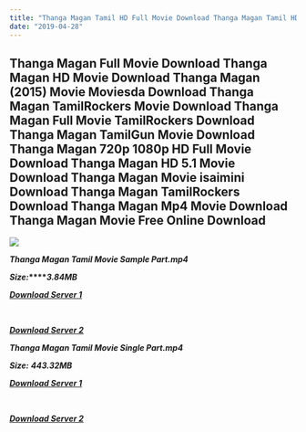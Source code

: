 ```yaml
---
title: "Thanga Magan Tamil HD Full Movie Download Thanga Magan Tamil HD Movie Download"
date: "2019-04-28"
---
```


## Thanga Magan Full Movie Download Thanga Magan HD Movie Download Thanga Magan (2015) Movie Moviesda Download Thanga Magan TamilRockers Movie Download Thanga Magan Full Movie TamilRockers Download Thanga Magan TamilGun Movie Download Thanga Magan 720p 1080p HD Full Movie Download Thanga Magan HD 5.1 Movie Download Thanga Magan Movie isaimini Download Thanga Magan TamilRockers Download Thanga Magan Mp4 Movie Download Thanga Magan Movie Free Online Download

![](https://images.moviebuff.com/935142be-52d1-4011-9d5c-f627a6338d13?w=1000)

**_Thanga Magan Tamil Movie Sample Part.mp4_**

**_Size:_****_3.84MB_**

**_[Download Server 1](http://s20.uptofiles.net//files/Tamil{18b9e36be58349bcedc591cb24b1d58373c4fcb8ec6c90ee99c2d93b5f4aedc9}202015{18b9e36be58349bcedc591cb24b1d58373c4fcb8ec6c90ee99c2d93b5f4aedc9}20Movies/Thanga{18b9e36be58349bcedc591cb24b1d58373c4fcb8ec6c90ee99c2d93b5f4aedc9}20Magan{18b9e36be58349bcedc591cb24b1d58373c4fcb8ec6c90ee99c2d93b5f4aedc9}20(2015)/Thanga{18b9e36be58349bcedc591cb24b1d58373c4fcb8ec6c90ee99c2d93b5f4aedc9}20Magan{18b9e36be58349bcedc591cb24b1d58373c4fcb8ec6c90ee99c2d93b5f4aedc9}20(640x360)/Thanga{18b9e36be58349bcedc591cb24b1d58373c4fcb8ec6c90ee99c2d93b5f4aedc9}20Magan{18b9e36be58349bcedc591cb24b1d58373c4fcb8ec6c90ee99c2d93b5f4aedc9}20HD{18b9e36be58349bcedc591cb24b1d58373c4fcb8ec6c90ee99c2d93b5f4aedc9}20Sample.mp4)_**

**_[  
](http://s20.uptofiles.net//files/Tamil{18b9e36be58349bcedc591cb24b1d58373c4fcb8ec6c90ee99c2d93b5f4aedc9}202015{18b9e36be58349bcedc591cb24b1d58373c4fcb8ec6c90ee99c2d93b5f4aedc9}20Movies/Thanga{18b9e36be58349bcedc591cb24b1d58373c4fcb8ec6c90ee99c2d93b5f4aedc9}20Magan{18b9e36be58349bcedc591cb24b1d58373c4fcb8ec6c90ee99c2d93b5f4aedc9}20(2015)/Thanga{18b9e36be58349bcedc591cb24b1d58373c4fcb8ec6c90ee99c2d93b5f4aedc9}20Magan{18b9e36be58349bcedc591cb24b1d58373c4fcb8ec6c90ee99c2d93b5f4aedc9}20(640x360)/Thanga{18b9e36be58349bcedc591cb24b1d58373c4fcb8ec6c90ee99c2d93b5f4aedc9}20Magan{18b9e36be58349bcedc591cb24b1d58373c4fcb8ec6c90ee99c2d93b5f4aedc9}20HD{18b9e36be58349bcedc591cb24b1d58373c4fcb8ec6c90ee99c2d93b5f4aedc9}20Sample.mp4)_**

**_[Download Server 2](http://s20.uptofiles.net//files/Tamil{18b9e36be58349bcedc591cb24b1d58373c4fcb8ec6c90ee99c2d93b5f4aedc9}202015{18b9e36be58349bcedc591cb24b1d58373c4fcb8ec6c90ee99c2d93b5f4aedc9}20Movies/Thanga{18b9e36be58349bcedc591cb24b1d58373c4fcb8ec6c90ee99c2d93b5f4aedc9}20Magan{18b9e36be58349bcedc591cb24b1d58373c4fcb8ec6c90ee99c2d93b5f4aedc9}20(2015)/Thanga{18b9e36be58349bcedc591cb24b1d58373c4fcb8ec6c90ee99c2d93b5f4aedc9}20Magan{18b9e36be58349bcedc591cb24b1d58373c4fcb8ec6c90ee99c2d93b5f4aedc9}20(640x360)/Thanga{18b9e36be58349bcedc591cb24b1d58373c4fcb8ec6c90ee99c2d93b5f4aedc9}20Magan{18b9e36be58349bcedc591cb24b1d58373c4fcb8ec6c90ee99c2d93b5f4aedc9}20HD{18b9e36be58349bcedc591cb24b1d58373c4fcb8ec6c90ee99c2d93b5f4aedc9}20Sample.mp4)_**

**_Thanga Magan Tamil Movie Single Part.mp4_**

**_Size:_** **_443.32MB_**  

**_[Download Server 1](http://s20.uptofiles.net//files/Tamil{18b9e36be58349bcedc591cb24b1d58373c4fcb8ec6c90ee99c2d93b5f4aedc9}202015{18b9e36be58349bcedc591cb24b1d58373c4fcb8ec6c90ee99c2d93b5f4aedc9}20Movies/Thanga{18b9e36be58349bcedc591cb24b1d58373c4fcb8ec6c90ee99c2d93b5f4aedc9}20Magan{18b9e36be58349bcedc591cb24b1d58373c4fcb8ec6c90ee99c2d93b5f4aedc9}20(2015)/Thanga{18b9e36be58349bcedc591cb24b1d58373c4fcb8ec6c90ee99c2d93b5f4aedc9}20Magan{18b9e36be58349bcedc591cb24b1d58373c4fcb8ec6c90ee99c2d93b5f4aedc9}20(640x360)/Thanga{18b9e36be58349bcedc591cb24b1d58373c4fcb8ec6c90ee99c2d93b5f4aedc9}20Magan{18b9e36be58349bcedc591cb24b1d58373c4fcb8ec6c90ee99c2d93b5f4aedc9}20HD.mp4)_**

**_[  
](http://s20.uptofiles.net//files/Tamil{18b9e36be58349bcedc591cb24b1d58373c4fcb8ec6c90ee99c2d93b5f4aedc9}202015{18b9e36be58349bcedc591cb24b1d58373c4fcb8ec6c90ee99c2d93b5f4aedc9}20Movies/Thanga{18b9e36be58349bcedc591cb24b1d58373c4fcb8ec6c90ee99c2d93b5f4aedc9}20Magan{18b9e36be58349bcedc591cb24b1d58373c4fcb8ec6c90ee99c2d93b5f4aedc9}20(2015)/Thanga{18b9e36be58349bcedc591cb24b1d58373c4fcb8ec6c90ee99c2d93b5f4aedc9}20Magan{18b9e36be58349bcedc591cb24b1d58373c4fcb8ec6c90ee99c2d93b5f4aedc9}20(640x360)/Thanga{18b9e36be58349bcedc591cb24b1d58373c4fcb8ec6c90ee99c2d93b5f4aedc9}20Magan{18b9e36be58349bcedc591cb24b1d58373c4fcb8ec6c90ee99c2d93b5f4aedc9}20HD.mp4)_**

**_[Download Server 2](http://s20.uptofiles.net//files/Tamil{18b9e36be58349bcedc591cb24b1d58373c4fcb8ec6c90ee99c2d93b5f4aedc9}202015{18b9e36be58349bcedc591cb24b1d58373c4fcb8ec6c90ee99c2d93b5f4aedc9}20Movies/Thanga{18b9e36be58349bcedc591cb24b1d58373c4fcb8ec6c90ee99c2d93b5f4aedc9}20Magan{18b9e36be58349bcedc591cb24b1d58373c4fcb8ec6c90ee99c2d93b5f4aedc9}20(2015)/Thanga{18b9e36be58349bcedc591cb24b1d58373c4fcb8ec6c90ee99c2d93b5f4aedc9}20Magan{18b9e36be58349bcedc591cb24b1d58373c4fcb8ec6c90ee99c2d93b5f4aedc9}20(640x360)/Thanga{18b9e36be58349bcedc591cb24b1d58373c4fcb8ec6c90ee99c2d93b5f4aedc9}20Magan{18b9e36be58349bcedc591cb24b1d58373c4fcb8ec6c90ee99c2d93b5f4aedc9}20HD.mp4)_**
